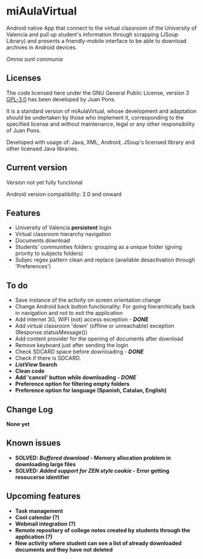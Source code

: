 miAulaVirtual
=============

Android native App that connect to the virtual classroom of the University of Valencia and pull up student's information through scrapping (JSoup Library) and presents a friendly-mobile interface to be able to download archives in Android devices.

<i>Omnia sunt communia</i>

## Licenses ##
The code licensed here under the GNU General Public License, version 3 [GPL-3.0](http://www.gnu.org/licenses/gpl-3.0.html) has been developed by Juan Pons.

It is a standard version of miAulaVirtual, whose development and adaptation should be undertaken by those who implement it, corresponding to the specified license and without maintenance, legal or any other responsibility of Juan Pons.

Developed with usage of: Java, XML, Android, JSoup's licensed library and other licensed Java libraries.

## Current version ##
Version not yet fully functional

Android version compatibility: 2.0 and onward

## Features ##
+ University of Valencia <b>persistent</b> login
+ Virtual classroom hierarchy navigation
+ Documents download
+ Students' communities folders: grouping as a unique folder (giving priority to subjects folders)
+ Subjec regex pattern clean and replace (available desactivation through 'Preferences')

## To do ##
+ Save instance of the activity on screen orientation change
+ Change Android back button functionality: For going hierarchically back in navigation and not to exit the application
+ Add internet 3G, WIFI (not) access exception - <b><i>DONE</i></b>
+ Add virtual classroom 'down' (offline or unreachable) exception (Response.statusMessage())
+ Add content provider for the opening of documents after download
+ Remove keyboard just after sending the login
+ Check SDCARD space before downloading - <b><i>DONE</i></b>
+ Check if there is SDCARD. 
+ <b><i>ListView</i> Search<b/>
+ Clean code
+ Add 'cancel' button while downloading - <b><i>DONE</i></b>
+ Preference option for filtering empty folders
+ Preference option for language (Spanish, Catalan, English)

## Change Log ##
None yet

## Known issues ##
+ <b>SOLVED: <i>Buffered download</i></b> - Memory allocation problem in downloading large files
+ <b>SOLVED: <i>Added support for ZEN style cookie</i></b> - Error getting resoucerse identifier

## Upcoming features ##
+ Task management
+ Cool calendar (?)
+ Webmail integration (?)
+ Remote repository of college notes created by students through the application (?)
+ New activity where student can see a list of already downloaded documents and they have not deleted
